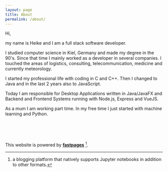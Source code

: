 ```yaml
---
layout: page
title: About
permalink: /about/
---
```


Hi, 

my name is Heike and I am a full stack software developer.

I studied computer science in Kiel, Germany and made my degree in the 90's. Since that time I mainly worked as a developer in several companies. I touched the areas of logistics, consulting, telecommunication, medicine and currently meteorology.

I started my professional life with coding in C and C++. Then I changed to Java and in the last 2 years also to JavaScript.

Today I am responsible for Desktop Applications written in Java/JavaFX and Backend and Frontend Systems running with Node.js, Express and VueJS.

As a mum I am working part time. In my free time I just started with machine learning and Python.

<br/>
<br/>
<br/>

This website is powered by **[fastpages](https://github.com/fastai/fastpages)** [^1].


[^1]:a blogging platform that natively supports Jupyter notebooks in addition to other formats.
